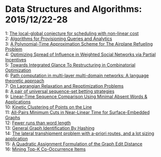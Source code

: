 # Data Structures and Algorithms: 2015/12/22-28  
1: [The local-global conjecture for scheduling with non-linear cost](https://doi.org/10.48550/arXiv.1304.6188)  
2: [Algorithms for Provisioning Queries and Analytics](https://doi.org/10.48550/arXiv.1512.06143)  
3: [A Polynomial-Time Approximation Scheme for The Airplane Refueling  Problem](https://doi.org/10.48550/arXiv.1512.06353)  
4: [Optimizing Spread of Influence in Weighted Social Networks via Partial  Incentives](https://doi.org/10.48550/arXiv.1512.06372)  
5: [Towards Integrated Glance To Restructuring in Combinatorial Optimization](https://doi.org/10.48550/arXiv.1512.06427)  
6: [Path computation in multi-layer multi-domain networks: A language  theoretic approach](https://doi.org/10.48550/arXiv.1512.06532)  
7: [On Lagrangian Relaxation and Reoptimization Problems](https://doi.org/10.48550/arXiv.1512.06736)  
8: [A pair of universal sequence-set betting strategies](https://doi.org/10.48550/arXiv.1210.5968)  
9: [Linear-Time Sequence Comparison Using Minimal Absent Words &  Applications](https://doi.org/10.48550/arXiv.1506.04917)  
10: [Kinetic Clustering of Points on the Line](https://doi.org/10.48550/arXiv.1512.04303)  
11: [All-Pairs Minimum Cuts in Near-Linear Time for Surface-Embedded Graphs](https://doi.org/10.48550/arXiv.1411.7055)  
12: [Fewer runs than word length](https://doi.org/10.48550/arXiv.1412.4646)  
13: [General Graph Identification By Hashing](https://doi.org/10.48550/arXiv.1512.07263)  
14: [The lateral transhipment problem with a-priori routes, and a lot sizing  application](https://doi.org/10.48550/arXiv.1512.07449)  
15: [A Quadratic Assignment Formulation of the Graph Edit Distance](https://doi.org/10.48550/arXiv.1512.07494)  
16: [Mining Top-K Co-Occurrence Items](https://doi.org/10.48550/arXiv.1512.07806)  